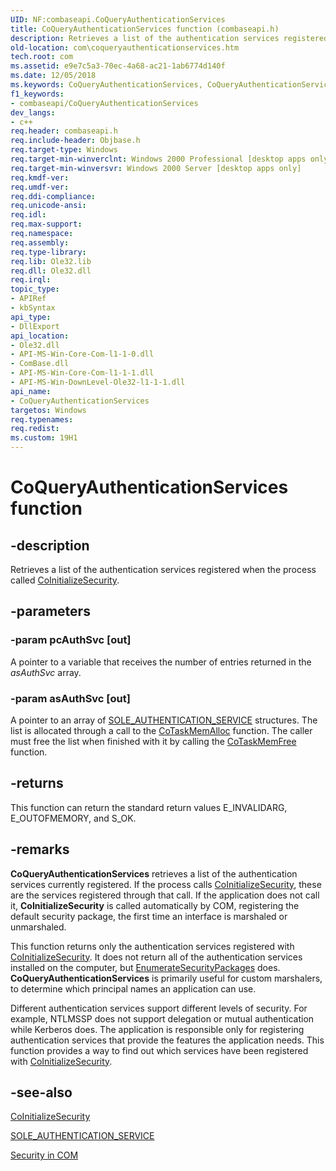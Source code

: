 ```yaml
---
UID: NF:combaseapi.CoQueryAuthenticationServices
title: CoQueryAuthenticationServices function (combaseapi.h)
description: Retrieves a list of the authentication services registered when the process called CoInitializeSecurity.
old-location: com\coqueryauthenticationservices.htm
tech.root: com
ms.assetid: e9e7c5a3-70ec-4a68-ac21-1ab6774d140f
ms.date: 12/05/2018
ms.keywords: CoQueryAuthenticationServices, CoQueryAuthenticationServices function [COM], _com_CoQueryAuthenticationServices, com.coqueryauthenticationservices, combaseapi/CoQueryAuthenticationServices
f1_keywords:
- combaseapi/CoQueryAuthenticationServices
dev_langs:
- c++
req.header: combaseapi.h
req.include-header: Objbase.h
req.target-type: Windows
req.target-min-winverclnt: Windows 2000 Professional [desktop apps only]
req.target-min-winversvr: Windows 2000 Server [desktop apps only]
req.kmdf-ver: 
req.umdf-ver: 
req.ddi-compliance: 
req.unicode-ansi: 
req.idl: 
req.max-support: 
req.namespace: 
req.assembly: 
req.type-library: 
req.lib: Ole32.lib
req.dll: Ole32.dll
req.irql: 
topic_type:
- APIRef
- kbSyntax
api_type:
- DllExport
api_location:
- Ole32.dll
- API-MS-Win-Core-Com-l1-1-0.dll
- ComBase.dll
- API-MS-Win-Core-Com-l1-1-1.dll
- API-MS-Win-DownLevel-Ole32-l1-1-1.dll
api_name:
- CoQueryAuthenticationServices
targetos: Windows
req.typenames: 
req.redist: 
ms.custom: 19H1
---
```


# CoQueryAuthenticationServices function


## -description


Retrieves a list of the authentication services registered when the process called <a href="https://docs.microsoft.com/windows/desktop/api/combaseapi/nf-combaseapi-coinitializesecurity">CoInitializeSecurity</a>.


## -parameters




### -param pcAuthSvc [out]

A pointer to a variable that receives the number of entries returned in the <i>asAuthSvc</i> array.


### -param asAuthSvc [out]

A pointer to an array of <a href="https://docs.microsoft.com/windows/desktop/api/objidl/ns-objidl-sole_authentication_service">SOLE_AUTHENTICATION_SERVICE</a> structures. The list is allocated through a call to the <a href="https://docs.microsoft.com/windows/desktop/api/combaseapi/nf-combaseapi-cotaskmemalloc">CoTaskMemAlloc</a> function. The caller must free the list when finished with it by calling the <a href="https://docs.microsoft.com/windows/desktop/api/combaseapi/nf-combaseapi-cotaskmemfree">CoTaskMemFree</a> function.



## -returns



This function can return the standard return values E_INVALIDARG, E_OUTOFMEMORY, and S_OK.




## -remarks



<b>CoQueryAuthenticationServices</b> retrieves a list of the authentication services currently registered. If the process calls <a href="https://docs.microsoft.com/windows/desktop/api/combaseapi/nf-combaseapi-coinitializesecurity">CoInitializeSecurity</a>, these are the services registered through that call. If the application does not call it, <b>CoInitializeSecurity</b> is called automatically by COM, registering the default security package, the first time an interface is marshaled or unmarshaled. 

This function returns only the authentication services registered with <a href="https://docs.microsoft.com/windows/desktop/api/combaseapi/nf-combaseapi-coinitializesecurity">CoInitializeSecurity</a>. It does not return all of the authentication services installed on the computer, but <a href="https://docs.microsoft.com/windows/desktop/api/sspi/nf-sspi-enumeratesecuritypackagesa">EnumerateSecurityPackages</a> does. <b>CoQueryAuthenticationServices</b> is primarily useful for custom marshalers, to determine which principal names an application can use.

Different authentication services support different levels of security. For example, NTLMSSP does not support delegation or mutual authentication while Kerberos does. The application is responsible only for registering authentication services that provide the features the application needs. This function provides a way to find out which services have been registered with <a href="https://docs.microsoft.com/windows/desktop/api/combaseapi/nf-combaseapi-coinitializesecurity">CoInitializeSecurity</a>.





## -see-also




<a href="https://docs.microsoft.com/windows/desktop/api/combaseapi/nf-combaseapi-coinitializesecurity">CoInitializeSecurity</a>



<a href="https://docs.microsoft.com/windows/desktop/api/objidl/ns-objidl-sole_authentication_service">SOLE_AUTHENTICATION_SERVICE</a>



<a href="https://docs.microsoft.com/windows/desktop/com/security-in-com">Security in COM</a>
 

 

